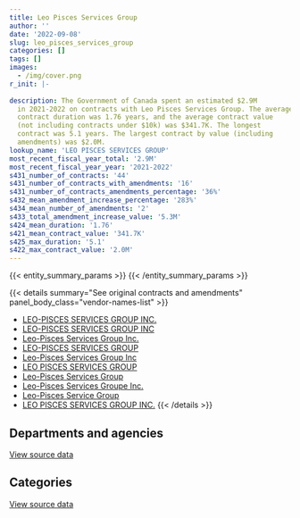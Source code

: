 ```yaml
---
title: Leo Pisces Services Group
author: ''
date: '2022-09-08'
slug: leo_pisces_services_group
categories: []
tags: []
images:
  - /img/cover.png
r_init: |-
  
description: The Government of Canada spent an estimated $2.9M
  in 2021-2022 on contracts with Leo Pisces Services Group. The average
  contract duration was 1.76 years, and the average contract value
  (not including contracts under $10k) was $341.7K. The longest
  contract was 5.1 years. The largest contract by value (including
  amendments) was $2.0M.
lookup_name: 'LEO PISCES SERVICES GROUP'
most_recent_fiscal_year_total: '2.9M'
most_recent_fiscal_year_year: '2021-2022'
s431_number_of_contracts: '44'
s431_number_of_contracts_with_amendments: '16'
s431_number_of_contracts_amendments_percentage: '36%'
s432_mean_amendment_increase_percentage: '283%'
s434_mean_number_of_amendments: '2'
s433_total_amendment_increase_value: '5.3M'
s424_mean_duration: '1.76'
s421_mean_contract_value: '341.7K'
s425_max_duration: '5.1'
s422_max_contract_value: '2.0M'
---
```


<script src="/rmarkdown-libs/htmlwidgets/htmlwidgets.js"></script>
<link href="/rmarkdown-libs/datatables-css/datatables-crosstalk.css" rel="stylesheet" />
<script src="/rmarkdown-libs/datatables-binding/datatables.js"></script>
<script src="/rmarkdown-libs/jquery/jquery-3.6.0.min.js"></script>
<link href="/rmarkdown-libs/dt-core-bootstrap/css/dataTables.bootstrap.min.css" rel="stylesheet" />
<link href="/rmarkdown-libs/dt-core-bootstrap/css/dataTables.bootstrap.extra.css" rel="stylesheet" />
<script src="/rmarkdown-libs/dt-core-bootstrap/js/jquery.dataTables.min.js"></script>
<script src="/rmarkdown-libs/dt-core-bootstrap/js/dataTables.bootstrap.min.js"></script>
<link href="/rmarkdown-libs/crosstalk/css/crosstalk.min.css" rel="stylesheet" />
<script src="/rmarkdown-libs/crosstalk/js/crosstalk.min.js"></script>
<script src="/rmarkdown-libs/htmlwidgets/htmlwidgets.js"></script>
<link href="/rmarkdown-libs/datatables-css/datatables-crosstalk.css" rel="stylesheet" />
<script src="/rmarkdown-libs/datatables-binding/datatables.js"></script>
<script src="/rmarkdown-libs/jquery/jquery-3.6.0.min.js"></script>
<link href="/rmarkdown-libs/dt-core-bootstrap/css/dataTables.bootstrap.min.css" rel="stylesheet" />
<link href="/rmarkdown-libs/dt-core-bootstrap/css/dataTables.bootstrap.extra.css" rel="stylesheet" />
<script src="/rmarkdown-libs/dt-core-bootstrap/js/jquery.dataTables.min.js"></script>
<script src="/rmarkdown-libs/dt-core-bootstrap/js/dataTables.bootstrap.min.js"></script>
<link href="/rmarkdown-libs/crosstalk/css/crosstalk.min.css" rel="stylesheet" />
<script src="/rmarkdown-libs/crosstalk/js/crosstalk.min.js"></script>

{{< entity_summary_params >}}
{{< /entity_summary_params >}}

{{< details summary="See original contracts and amendments" panel_body_class="vendor-names-list" >}}
- [LEO-PISCES SERVICES GROUP INC.](https://search.open.canada.ca/en/ct/?sort=contract_value_f%20desc&page=1&search_text=%22LEO-PISCES%20SERVICES%20GROUP%20INC.%22)
- [LEO-PISCES SERVICES GROUP INC](https://search.open.canada.ca/en/ct/?sort=contract_value_f%20desc&page=1&search_text=%22LEO-PISCES%20SERVICES%20GROUP%20INC%22)
- [Leo-Pisces Services Group Inc.](https://search.open.canada.ca/en/ct/?sort=contract_value_f%20desc&page=1&search_text=%22Leo-Pisces%20Services%20Group%20Inc.%22)
- [LEO-PISCES SERVICES GROUP](https://search.open.canada.ca/en/ct/?sort=contract_value_f%20desc&page=1&search_text=%22LEO-PISCES%20SERVICES%20GROUP%22)
- [Leo-Pisces Services Group Inc](https://search.open.canada.ca/en/ct/?sort=contract_value_f%20desc&page=1&search_text=%22Leo-Pisces%20Services%20Group%20Inc%22)
- [LEO PISCES SERVICES GROUP](https://search.open.canada.ca/en/ct/?sort=contract_value_f%20desc&page=1&search_text=%22LEO%20PISCES%20SERVICES%20GROUP%22)
- [Leo-Pisces Services Group](https://search.open.canada.ca/en/ct/?sort=contract_value_f%20desc&page=1&search_text=%22Leo-Pisces%20Services%20Group%22)
- [Leo-Pisces Services Groupe Inc.](https://search.open.canada.ca/en/ct/?sort=contract_value_f%20desc&page=1&search_text=%22Leo-Pisces%20Services%20Groupe%20Inc.%22)
- [Leo-Pisces Service Group](https://search.open.canada.ca/en/ct/?sort=contract_value_f%20desc&page=1&search_text=%22Leo-Pisces%20Service%20Group%22)
- [LEO PISCES SERVICES GROUP INC.](https://search.open.canada.ca/en/ct/?sort=contract_value_f%20desc&page=1&search_text=%22LEO%20PISCES%20SERVICES%20GROUP%20INC.%22)
{{< /details >}}

## Departments and agencies

<div id="htmlwidget-1" style="width:100%;height:auto;" class="datatables html-widget"></div>
<script type="application/json" data-for="htmlwidget-1">{"x":{"style":"bootstrap","filter":"none","vertical":false,"data":[["<a href=\"/departments/cas-satj/\">Courts Administration Service<\/a>","<a href=\"/departments/cbsa-asfc/\">Canada Border Services Agency<\/a>","<a href=\"/departments/chrc-ccdp/\">Canadian Human Rights Commission<\/a>","<a href=\"/departments/cnsc-ccsn/\">Canadian Nuclear Safety Commission<\/a>","<a href=\"/departments/csa-asc/\">Canadian Space Agency<\/a>","<a href=\"/departments/dfatd-maecd/\">Global Affairs Canada<\/a>","<a href=\"/departments/dnd-mdn/\">National Defence<\/a>","<a href=\"/departments/elections/\">Elections Canada<\/a>","<a href=\"/departments/esdc-edsc/\">Employment and Social Development Canada<\/a>","<a href=\"/departments/fja-cmf/\">Office of the Commissioner for Federal Judicial Affairs Canada<\/a>","<a href=\"/departments/ic/\">Innovation, Science and Economic Development Canada<\/a>","<a href=\"/departments/infc/\">Infrastructure Canada<\/a>","<a href=\"/departments/nrcan-rncan/\">Natural Resources Canada<\/a>","<a href=\"/departments/nserc-crsng/\">Natural Sciences and Engineering Research Council of Canada<\/a>","<a href=\"/departments/oag-bvg/\">Office of the Auditor General of Canada<\/a>","<a href=\"/departments/ppsc-sppc/\">Public Prosecution Service of Canada<\/a>","<a href=\"/departments/pwgsc-tpsgc/\">Public Services and Procurement Canada<\/a>"],[105348.6,256256.85,24814.8,null,null,null,95461.07,432358.09,63722.42,41569.39,null,null,415889.93,null,29261.31,188236.46,null],[521048.5,239056.74,null,479368.58,null,117998.58,280852.48,259486.86,null,50047.36,null,null,705145.38,null,55474.57,188752.18,null],[169100.31,551780.85,null,525449.52,43812.57,43828.04,407475.75,258777.87,null,49910.62,null,null,686487.1,90092.24,null,194728.8,null],[null,435176.44,null,392051.56,48167.44,null,255775.78,258777.87,null,49910.62,19875.62,153878.53,684036.17,316189.11,null,207317.77,46472.48]],"container":"<table class=\"table table-striped table-hover row-border order-column display\">\n  <thead>\n    <tr>\n      <th>Department<\/th>\n      <th>2018-2019<\/th>\n      <th>2019-2020<\/th>\n      <th>2020-2021<\/th>\n      <th>2021-2022<\/th>\n    <\/tr>\n  <\/thead>\n<\/table>","options":{"order":[[4,"desc"]],"pageLength":10,"autoWidth":true,"columnDefs":[{"targets":1,"render":"function(data, type, row, meta) {\n    return type !== 'display' ? data : DTWidget.formatCurrency(data, \"$\", 2, 3, \",\", \".\", true, null);\n  }"},{"targets":2,"render":"function(data, type, row, meta) {\n    return type !== 'display' ? data : DTWidget.formatCurrency(data, \"$\", 2, 3, \",\", \".\", true, null);\n  }"},{"targets":3,"render":"function(data, type, row, meta) {\n    return type !== 'display' ? data : DTWidget.formatCurrency(data, \"$\", 2, 3, \",\", \".\", true, null);\n  }"},{"targets":4,"render":"function(data, type, row, meta) {\n    return type !== 'display' ? data : DTWidget.formatCurrency(data, \"$\", 2, 3, \",\", \".\", true, null);\n  }"},{"width":"16%","targets":[1,2,3,4]},{"className":"dt-right","targets":[1,2,3,4]}],"orderClasses":false}},"evals":["options.columnDefs.0.render","options.columnDefs.1.render","options.columnDefs.2.render","options.columnDefs.3.render"],"jsHooks":[]}</script>
<p class="text-right">
<a href="https://github.com/GoC-Spending/contracts-data/tree/main/data/out/vendors/leo_pisces_services_group/summary_by_fiscal_year_by_department.csv" class="source-data-link btn btn-link">View source data</a>
</p>

## Categories

<div id="htmlwidget-2" style="width:100%;height:auto;" class="datatables html-widget"></div>
<script type="application/json" data-for="htmlwidget-2">{"x":{"style":"bootstrap","filter":"none","vertical":false,"data":[["<a href=\"/categories/facilities_and_construction/\">Facilities and construction<\/a>","<a href=\"/categories/defence/\">Defence<\/a>","<a href=\"/categories/professional_services/\">Professional services<\/a>","<a href=\"/categories/information_technology/\">Information technology<\/a>"],[null,95461.07,664292.74,893165.11],[null,95722.6,657216.46,2144292.15],[122808.8,95461.07,695885.2,2107288.62],[64830.4,null,812384.84,1990414.14]],"container":"<table class=\"table table-striped table-hover row-border order-column display\">\n  <thead>\n    <tr>\n      <th>Category<\/th>\n      <th>2018-2019<\/th>\n      <th>2019-2020<\/th>\n      <th>2020-2021<\/th>\n      <th>2021-2022<\/th>\n    <\/tr>\n  <\/thead>\n<\/table>","options":{"order":[[4,"desc"]],"dom":"t","pageLength":30,"autoWidth":true,"columnDefs":[{"targets":1,"render":"function(data, type, row, meta) {\n    return type !== 'display' ? data : DTWidget.formatCurrency(data, \"$\", 2, 3, \",\", \".\", true, null);\n  }"},{"targets":2,"render":"function(data, type, row, meta) {\n    return type !== 'display' ? data : DTWidget.formatCurrency(data, \"$\", 2, 3, \",\", \".\", true, null);\n  }"},{"targets":3,"render":"function(data, type, row, meta) {\n    return type !== 'display' ? data : DTWidget.formatCurrency(data, \"$\", 2, 3, \",\", \".\", true, null);\n  }"},{"targets":4,"render":"function(data, type, row, meta) {\n    return type !== 'display' ? data : DTWidget.formatCurrency(data, \"$\", 2, 3, \",\", \".\", true, null);\n  }"},{"width":"16%","targets":[1,2,3,4]},{"className":"dt-right","targets":[1,2,3,4]}],"orderClasses":false,"lengthMenu":[10,25,30,50,100]}},"evals":["options.columnDefs.0.render","options.columnDefs.1.render","options.columnDefs.2.render","options.columnDefs.3.render"],"jsHooks":[]}</script>
<p class="text-right">
<a href="https://github.com/GoC-Spending/contracts-data/tree/main/data/out/vendors/leo_pisces_services_group/summary_by_fiscal_year_by_category.csv" class="source-data-link btn btn-link">View source data</a>
</p>
